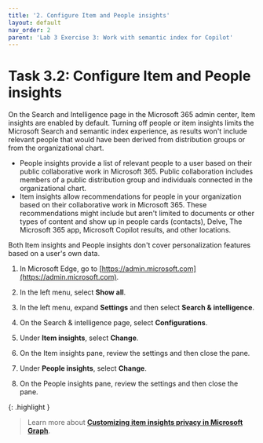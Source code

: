 ```yaml
---
title: '2. Configure Item and People insights'
layout: default
nav_order: 2
parent: 'Lab 3 Exercise 3: Work with semantic index for Copilot'
---
```


# Task 3.2: Configure Item and People insights

On the Search and Intelligence page in the Microsoft 365 admin center, Item insights are enabled by default. Turning off people or item insights limits the Microsoft Search and semantic index experience, as results won't include relevant people that would have been derived from distribution groups or from the organizational chart.

- People insights provide a list of relevant people to a user based on their public collaborative work in Microsoft 365. Public collaboration includes members of a public distribution group and individuals connected in the organizational chart.
- Item insights allow recommendations for people in your organization based on their collaborative work in Microsoft 365. These recommendations might include but aren't limited to documents or other types of content and show up in people cards (contacts), Delve, The Microsoft 365 app, Microsoft Copilot results, and other locations.

Both Item insights and People insights don't cover personalization features based on a user's own data.

1. In Microsoft Edge, go to [https://admin.microsoft.com](https://admin.microsoft.com).

1. In the left menu, select **Show all**.

1. In the left menu, expand **Settings** and then select **Search & intelligence**.

1. On the Search & intelligence page, select **Configurations**.

1. Under **Item insights**, select **Change**.

1. On the Item insights pane, review the settings and then close the pane.

1. Under **People insights**, select **Change**.

1. On the People insights pane, review the settings and then close the pane.

{: .highlight }
> Learn more about [**Customizing item insights privacy in Microsoft Graph**](https://learn.microsoft.com/en-US/graph/insights-customize-item-insights-privacy?view=graph-rest-1.0&amp;WT.mc_id=365AdminCSH_inproduct").
